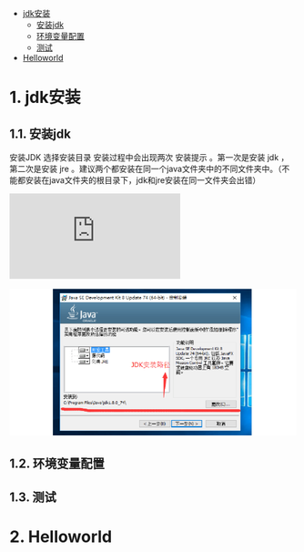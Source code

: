 <!-- TOC -->

- [jdk安装](#jdk安装)
    - [安装jdk](#安装jdk)
    - [环境变量配置](#环境变量配置)
    - [测试](#测试)
- [Helloworld](#helloworld)

<!-- /TOC -->

# 1. jdk安装

## 1.1. 安装jdk
安装JDK 选择安装目录 安装过程中会出现两次 安装提示 。第一次是安装 jdk ，第二次是安装 jre 。建议两个都安装在同一个java文件夹中的不同文件夹中。（不能都安装在java文件夹的根目录下，jdk和jre安装在同一文件夹会出错）  

![环境变量](http://jingyan.baidu.com/album/6dad5075d1dc40a123e36ea3.html?picindex=1)  

![](./img/46546546.jpg)

## 1.2. 环境变量配置

## 1.3. 测试

# 2. Helloworld
